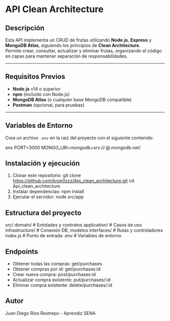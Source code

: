 #  API Clean Architecture

## Descripción
Esta API implementa un CRUD de frutas utilizando **Node.js**, **Express** y **MongoDB Atlas**, siguiendo los principios de **Clean Architecture**.  
Permite crear, consultar, actualizar y eliminar frutas, organizando el código en capas para mantener separación de responsabilidades.

---

## Requisitos Previos
- **Node.js** v14 o superior
- **npm** (incluido con Node.js)
- **MongoDB Atlas** (o cualquier base MongoDB compatible)
- **Postman** (opcional, para pruebas)

---

## Variables de Entorno
Crea un archivo `.env` en la raíz del proyecto con el siguiente contenido:

env
PORT=3000
MONGO_URI=mongodb+srv://<usuario>:<password>@<cluster>.mongodb.net/<nombreDeLaBase>


## Instalación y ejecución 

1. Clonar este repositorio: git clone https://github.com/kron0zzz/Api_clean_architecture.git
cd Api_clean_architecture
2. Instalar dependencias: npm install
3. Ejecutar el servidor: node src/app


## Estructura del proyecto

src/
  domain/            # Entidades y contratos
  application/       # Casos de uso
  infrastructure/    # Conexión DB, modelos
  interfaces/        # Rutas y controladores
index.js             # Punto de entrada
.env                 # Variables de entorno


## Endpoints

- Obtener todas las compras: get/purchases
- Obtener compras por id: get/purchases:id
- Crear nueva compra: post/purchases:id
- Actualizar compra existente: put/purchases/:id
- Eliminar compra existente: delete/purchases/:id

## Autor

Juan Diego Rios Restrepo - Aprendiz SENA
